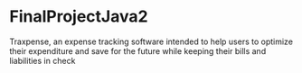 # FinalProjectJava2
Traxpense, an expense tracking software intended to help users to optimize their expenditure and save for the future while keeping their bills and liabilities in check
